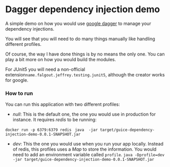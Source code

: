 # Dagger dependency injection demo

A simple demo on how you would use [google dagger](https://dagger.dev/) to manage your dependency injections.

You will see that you will need to do many things manually like handling different profiles.

Of course, the way I have done things is by no means the only one. You can play a bit more on how you would build the modules.

For JUnit5 you will need a non-official extension`name.falgout.jeffrey.testing.junit5`, although the creator works for google.

### How to run

You can run this application with two different profiles:

- *_null_*: This is the default one, the one you would use in production for instance. It requires *redis* to be running:

`docker run -p 6379:6379 redis`
` java  -jar target/guice-dependency-injection-demo-0.0.1-SNAPSHOT.jar`

- *dev*: This the one you would use when you run your app locally. Instead of redis, this profiles uses a *Map* to store the information. You would need to add an environment variable called `profile`.
`java -Dprofile=dev -jar target/guice-dependency-injection-demo-0.0.1-SNAPSHOT.jar`
